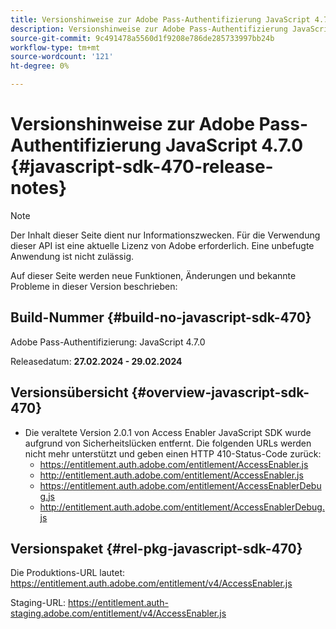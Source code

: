 ```yaml
---
title: Versionshinweise zur Adobe Pass-Authentifizierung JavaScript 4.7.0
description: Versionshinweise zur Adobe Pass-Authentifizierung JavaScript 4.7.0
source-git-commit: 9c491478a5560d1f9208e786de285733997bb24b
workflow-type: tm+mt
source-wordcount: '121'
ht-degree: 0%

---
```


# Versionshinweise zur Adobe Pass-Authentifizierung JavaScript 4.7.0 {#javascript-sdk-470-release-notes}

>[!NOTE]
>
>Der Inhalt dieser Seite dient nur Informationszwecken. Für die Verwendung dieser API ist eine aktuelle Lizenz von Adobe erforderlich. Eine unbefugte Anwendung ist nicht zulässig.

Auf dieser Seite werden neue Funktionen, Änderungen und bekannte Probleme in dieser Version beschrieben:

## Build-Nummer {#build-no-javascript-sdk-470}

Adobe Pass-Authentifizierung: JavaScript 4.7.0

Releasedatum: **27.02.2024 - 29.02.2024**

## Versionsübersicht {#overview-javascript-sdk-470}

* Die veraltete Version 2.0.1 von Access Enabler JavaScript SDK wurde aufgrund von Sicherheitslücken entfernt.
Die folgenden URLs werden nicht mehr unterstützt und geben einen HTTP 410-Status-Code zurück:
   * https://entitlement.auth.adobe.com/entitlement/AccessEnabler.js
   * http://entitlement.auth.adobe.com/entitlement/AccessEnabler.js
   * https://entitlement.auth.adobe.com/entitlement/AccessEnablerDebug.js
   * http://entitlement.auth.adobe.com/entitlement/AccessEnablerDebug.js

## Versionspaket {#rel-pkg-javascript-sdk-470}

Die Produktions-URL lautet: https://entitlement.auth.adobe.com/entitlement/v4/AccessEnabler.js

Staging-URL: https://entitlement.auth-staging.adobe.com/entitlement/v4/AccessEnabler.js